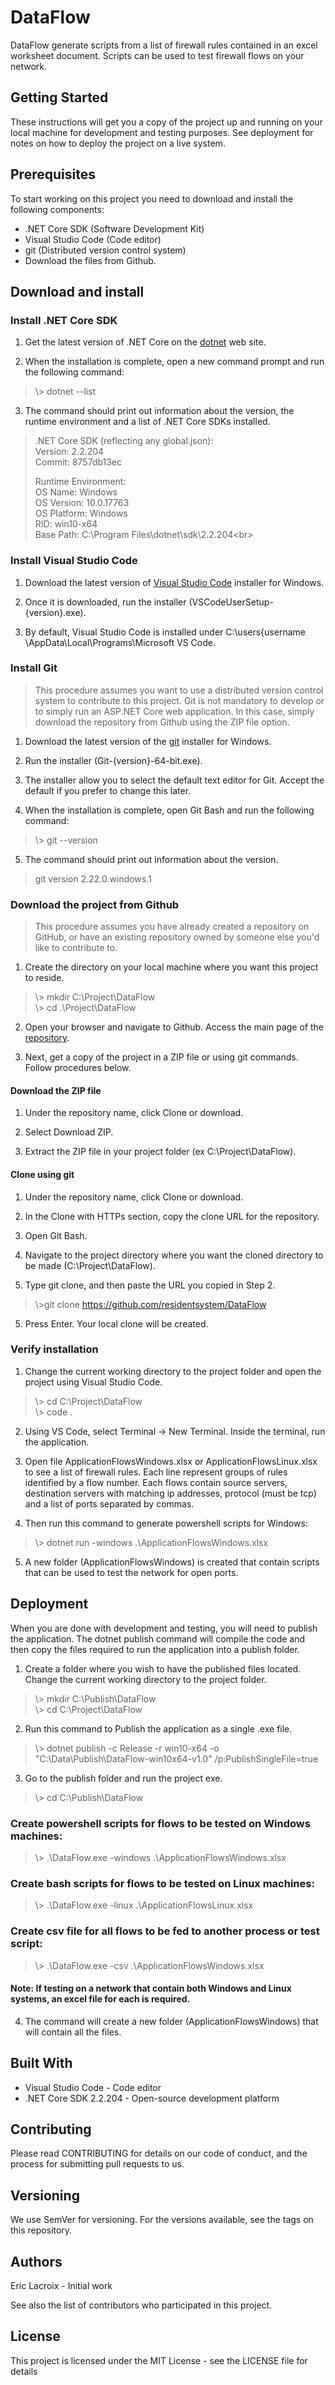 # DataFlow
DataFlow generate scripts from a list of firewall rules contained in an excel worksheet document. Scripts can be used to test firewall flows on your network.

## Getting Started
These instructions will get you a copy of the project up and running on your local machine for development and testing purposes. See deployment for notes on how to deploy the project on a live system.

## Prerequisites
To start working on this project you need to download and install the following components:

* .NET Core SDK (Software Development Kit)
* Visual Studio Code (Code editor)
* git (Distributed version control system)
* Download the files from Github.

## Download and install

### Install .NET Core SDK
1. Get the latest version of .NET Core on the <a href="https://dotnet.microsoft.com/download">dotnet</a> web site.

2. When the installation is complete, open a new command prompt and run the following command:

> \\> dotnet --list

3. The command should print out information about the version, the runtime environment and a list of .NET Core SDKs installed.

> .NET Core SDK (reflecting any global.json):<br>
> Version:   2.2.204<br>
> Commit:    8757db13ec<br>
>
> Runtime Environment:<br>
> OS Name:     Windows<br>
> OS Version:  10.0.17763<br>
> OS Platform: Windows<br>
> RID:         win10-x64<br>
> Base Path:   C:\Program Files\dotnet\sdk\2.2.204\<br>

### Install Visual Studio Code
1. Download the latest version of <a href="https://go.microsoft.com/fwlink/?LinkID=534107">Visual Studio Code</a> installer for Windows.

2. Once it is downloaded, run the installer (VSCodeUserSetup-{version}.exe).

3. By default, Visual Studio Code is installed under C:\users\{username \AppData\Local\Programs\Microsoft VS Code.

### Install Git
> This procedure assumes you want to use a distributed version control system to contribute to this project. Git is not mandatory to develop or to simply run an ASP.NET Core web application. In this case, simply download the repository from Github using the ZIP file option.   

1. Download the latest version of the <a href="https://git-scm.com/download/win">git</a> installer for Windows.

2. Run the installer (Git-{version}-64-bit.exe).

3. The installer allow you to select the default text editor for Git. Accept the default if you prefer to change this later. 

4. When the installation is complete, open Git Bash and run the following command:

> \\> git --version

5. The command should print out information about the version.

> git version 2.22.0.windows.1

### Download the project from Github
> This procedure assumes you have already created a repository on GitHub, or have an existing repository owned by someone else you'd like to contribute to.

1. Create the directory on your local machine where you want this project to reside.

> \\> mkdir C:\Project\DataFlow<br>
> \\> cd .\Project\DataFlow 

2. Open your browser and navigate to Github. Access the main page of the <a href="https://github.com/residentsystem/DataFlow">repository</a>.

3. Next, get a copy of the project in a ZIP file or using git commands. Follow procedures below. 

#### Download the ZIP file 
1. Under the repository name, click Clone or download.

2. Select Download ZIP.

3. Extract the ZIP file in your project folder (ex C:\Project\DataFlow).

#### Clone using git
1. Under the repository name, click Clone or download.

2. In the Clone with HTTPs section, copy the clone URL for the repository.

3. Open Git Bash.

4. Navigate to the project directory where you want the cloned directory to be made (C:\Project\DataFlow).

5. Type git clone, and then paste the URL you copied in Step 2.

> \\>git clone https://github.com/residentsystem/DataFlow 

5. Press Enter. Your local clone will be created.

### Verify installation

1. Change the current working directory to the project folder and open the project using Visual Studio Code.

> \\> cd C:\Project\DataFlow<br>
> \\> code . 

2. Using VS Code, select Terminal -> New Terminal. Inside the terminal, run the application.

3. Open file ApplicationFlowsWindows.xlsx or ApplicationFlowsLinux.xlsx to see a list of firewall rules. Each line represent groups of rules identified by a flow number. Each flows contain source servers, destination servers with matching ip addresses, protocol (must be tcp) and a list of ports separated by commas.

4. Then run this command to generate powershell scripts for Windows:

> \\> dotnet run -windows .\ApplicationFlowsWindows.xlsx

5. A new folder (ApplicationFlowsWindows) is created that contain scripts that can be used to test the network for open ports.

## Deployment

When you are done with development and testing, you will need to publish the application. The dotnet publish command will compile the code and then copy the files required to run the application into a publish folder.

1. Create a folder where you wish to have the published files located. Change the current working directory to the project folder.

> \\> mkdir C:\Publish\DataFlow<br>
> \\> cd C:\Project\DataFlow

2. Run this command to Publish the application as a single .exe file.

> \\> dotnet publish -c Release -r win10-x64 -o "C:\Data\Publish\DataFlow-win10x64-v1.0" /p:PublishSingleFile=true

3. Go to the publish folder and run the project exe.

> \\> cd C:\Publish\DataFlow<br>

### Create powershell scripts for flows to be tested on Windows machines:
> \\> .\DataFlow.exe -windows .\ApplicationFlowsWindows.xlsx

### Create bash scripts for flows to be tested on Linux machines:
> \\> .\DataFlow.exe -linux .\ApplicationFlowsLinux.xlsx

### Create csv file for all flows to be fed to another process or test script:
> \\> .\DataFlow.exe -csv .\ApplicationFlowsWindows.xlsx 

#### Note: If testing on a network that contain both Windows and Linux systems, an excel file for each is required.     

4. The command will create a new folder (ApplicationFlowsWindows) that will contain all the files.

## Built With
* Visual Studio Code - Code editor
* .NET Core SDK 2.2.204 - Open-source development platform

## Contributing
Please read CONTRIBUTING for details on our code of conduct, and the process for submitting pull requests to us.

## Versioning
We use SemVer for versioning. For the versions available, see the tags on this repository.

## Authors
Eric Lacroix - Initial work

See also the list of contributors who participated in this project.

## License
This project is licensed under the MIT License - see the LICENSE file for details